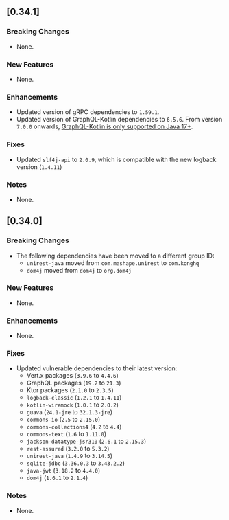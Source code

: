 ## [0.34.1]

### Breaking Changes
* None.

### New Features
* None.

### Enhancements
* Updated version of gRPC dependencies to `1.59.1`.
* Updated version of GraphQL-Kotlin dependencies to `6.5.6`. From version `7.0.0` onwards, [GraphQL-Kotlin is only
  supported on Java 17+](https://github.com/ExpediaGroup/graphql-kotlin/releases/tag/7.0.0).

### Fixes
* Updated `slf4j-api` to `2.0.9`, which is compatible with the new logback version (`1.4.11`)

### Notes
* None.

## [0.34.0]

### Breaking Changes
* The following dependencies have been moved to a different group ID:
  * `unirest-java` moved from `com.mashape.unirest` to `com.konghq`
  * `dom4j` moved from `dom4j` to `org.dom4j`

### New Features
* None.

### Enhancements
* None.

### Fixes
* Updated vulnerable dependencies to their latest version:
  * Vert.x packages (`3.9.6` to `4.4.6`)
  * GraphQL packages (`19.2` to `21.3`)
  * Ktor packages (`2.1.0` to `2.3.5`)
  * `logback-classic` (`1.2.1` to `1.4.11`)
  * `kotlin-wiremock` (`1.0.1` to `2.0.2`)
  * `guava` (`24.1-jre` to `32.1.3-jre`)
  * `commons-io` (`2.5` to `2.15.0`)
  * `commons-collections4` (`4.2` to `4.4`)
  * `commons-text` (`1.6` to `1.11.0`)
  * `jackson-datatype-jsr310` (`2.6.1` to `2.15.3`)
  * `rest-assured` (`3.2.0` to `5.3.2`)
  * `unirest-java` (`1.4.9` to `3.14.5`)
  * `sqlite-jdbc` (`3.36.0.3` to `3.43.2.2`)
  * `java-jwt` (`3.18.2` to `4.4.0`)
  * `dom4j` (`1.6.1` to `2.1.4`)

### Notes
* None.
